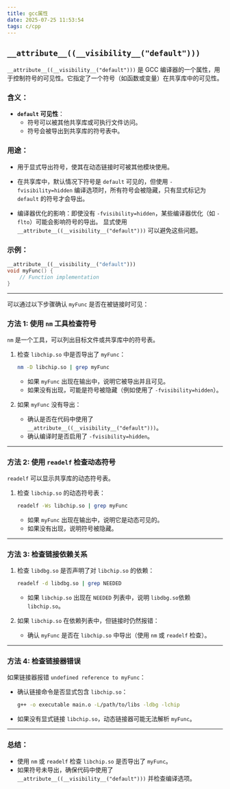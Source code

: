 ```yaml
---
title: gcc属性
date: 2025-07-25 11:53:54
tags: c/cpp
---
```



## `__attribute__((__visibility__("default")))`

`__attribute__((__visibility__("default")))` 是 GCC 编译器的一个属性，用于控制符号的可见性。它指定了一个符号（如函数或变量）在共享库中的可见性。

### 含义：
- **`default` 可见性**：
  - 符号可以被其他共享库或可执行文件访问。
  - 符号会被导出到共享库的符号表中。

### 用途：
- 用于显式导出符号，使其在动态链接时可被其他模块使用。

- 在共享库中，默认情况下符号是 `default` 可见的，但使用 `-fvisibility=hidden` 编译选项时，所有符号会被隐藏，只有显式标记为 `default` 的符号才会导出。

- 编译器优化的影响：即使没有 `-fvisibility=hidden`，某些编译器优化（如 `-flto`）可能会影响符号的导出。
显式使用 `__attribute__((__visibility__("default")))` 可以避免这些问题。

### 示例：
```cpp
__attribute__((__visibility__("default")))
void myFunc() {
    // Function implementation
}
```


---


可以通过以下步骤确认 `myFunc` 是否在被链接时可见：

### 方法 1: 使用 `nm` 工具检查符号
`nm` 是一个工具，可以列出目标文件或共享库中的符号表。

1. 检查 `libchip.so` 中是否导出了 `myFunc`：
   ```bash
   nm -D libchip.so | grep myFunc
   ```
   - 如果 `myFunc` 出现在输出中，说明它被导出并且可见。
   - 如果没有出现，可能是符号被隐藏（例如使用了 `-fvisibility=hidden`）。

2. 如果 `myFunc` 没有导出：
   - 确认是否在代码中使用了 `__attribute__((__visibility__("default")))`。
   - 确认编译时是否启用了 `-fvisibility=hidden`。

---

### 方法 2: 使用 `readelf` 检查动态符号
`readelf` 可以显示共享库的动态符号表。

1. 检查 `libchip.so` 的动态符号表：
   ```bash
   readelf -Ws libchip.so | grep myFunc
   ```
   - 如果 `myFunc` 出现在输出中，说明它是动态可见的。
   - 如果没有出现，说明符号被隐藏。

---

### 方法 3: 检查链接依赖关系
1. 检查 `libdbg.so` 是否声明了对 `libchip.so` 的依赖：
   ```bash
   readelf -d libdbg.so | grep NEEDED
   ```
   - 如果 `libchip.so` 出现在 `NEEDED` 列表中，说明 `libdbg.so`依赖 `libchip.so`。

2. 如果 `libchip.so` 在依赖列表中，但链接时仍然报错：
   - 确认 `myFunc` 是否在 `libchip.so` 中导出（使用 `nm` 或 `readelf` 检查）。

---

### 方法 4: 检查链接器错误
如果链接器报错 `undefined reference to myFunc`：
- 确认链接命令是否显式包含 `libchip.so`：
  ```bash
  g++ -o executable main.o -L/path/to/libs -ldbg -lchip
  ```
- 如果没有显式链接 `libchip.so`，动态链接器可能无法解析 `myFunc`。

---

### 总结：
- 使用 `nm` 或 `readelf` 检查 `libchip.so` 是否导出了 `myFunc`。
- 如果符号未导出，确保代码中使用了 `__attribute__((__visibility__("default")))` 并检查编译选项。